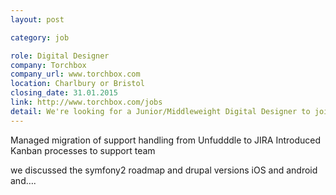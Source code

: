 ```yaml
---
layout: post

category: job

role: Digital Designer
company: Torchbox
company_url: www.torchbox.com
location: Charlbury or Bristol
closing_date: 31.01.2015
link: http://www.torchbox.com/jobs
detail: We're looking for a Junior/Middleweight Digital Designer to join our growing team of web designers and developers either in Charlbury at our HQ or in Bristol. You'll be working with high profile clients such as WWF, Oxfam, Greenpeace, ActionAid, Oxford University, Yahoo!
---
```




Managed migration of support handling from Unfudddle to JIRA
Introduced Kanban processes to support team

we discussed the symfony2 roadmap
and drupal versions
iOS and android
and….